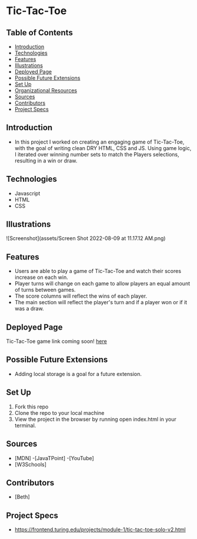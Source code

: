# Tic-Tac-Toe
## Table of Contents
 - [Introduction](#introduction)
 - [Technologies](#technologies)
 - [Features](#features)
 - [Illustrations](#illustrations)
 - [Deployed Page](#deployed-page)
 - [Possible Future Extensions](#possible-future-extensions)
 - [Set Up](#set-up)
 - [Organizational Resources](#organizational-resources)
 - [Sources](#sources)
 - [Contributors](#contributors)
 - [Project Specs](#project-specs)
## Introduction
 - In this project I worked on creating an engaging game of Tic-Tac-Toe, with the goal of writing clean DRY HTML, CSS and JS.  Using game logic, I iterated over winning number sets to match the Players selections, resulting in a win or draw.  
## Technologies
 - Javascript
 - HTML
 - CSS
## Illustrations
 ![Screenshot](assets/Screen Shot 2022-08-09 at 11.17.12 AM.png)
## Features
- Users are able to play a game of Tic-Tac-Toe and watch their scores increase on each win.
- Player turns will change on each game to allow players an equal amount of turns between games.
- The score columns will reflect the wins of each player.
- The main section will reflect the player's turn and if a player won or if it was a draw.
## Deployed Page
Tic-Tac-Toe game link coming soon! [here]()
## Possible Future Extensions
 -  Adding local storage is a goal for a future extension.
## Set Up
1. Fork this repo
2. Clone the repo to your local machine
3. View the project in the browser by running open index.html in your terminal.
## Sources
 - [MDN]
 -[JavaTPoint]
 -[YouTube]
 - [W3Schools]
## Contributors
 - [Beth]
## Project Specs
- https://frontend.turing.edu/projects/module-1/tic-tac-toe-solo-v2.html
